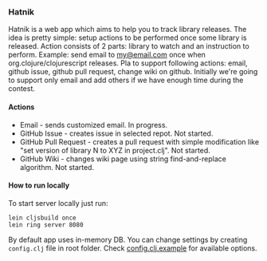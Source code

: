 ### Hatnik

Hatnik is a web app which aims to help you to track library releases. The idea is pretty simple: setup actions to be performed once some library is released. Action consists of 2 parts: library to watch and an instruction to perform. Example: send email to my@email.com once when org.clojure/clojurescript releases. Pla to support following actions: email, github issue, github pull request, change wiki on github. Initially we're going to support only email and add others if we have enough time during the contest.

#### Actions

* Email - sends customized email. In progress.
* GitHub Issue - creates issue in selected repot. Not started.
* GitHub Pull Request - creates a pull request with simple modification like "set version of library N to XYZ in project.clj". Not started.
* GitHub Wiki - changes wiki page using string find-and-replace algorithm. Not started.

#### How to run locally

To start server locally just run:

```shell
lein cljsbuild once
lein ring server 8080
```

By default app uses in-memory DB. You can change settings by creating `config.clj` file in root folder. Check [config.clj.example](https://github.com/clojurecup2014/hatnik/blob/master/config.clj.example) for available options.
